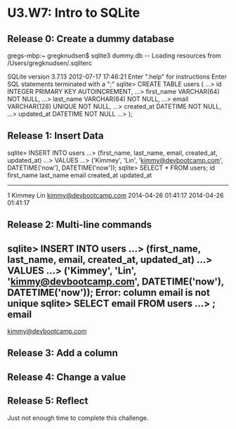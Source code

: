 # U3.W7: Intro to SQLite

## Release 0: Create a dummy database

gregs-mbp:~ gregknudsen$ sqlite3 dummy.db
-- Loading resources from /Users/gregknudsen/.sqliterc

SQLite version 3.7.13 2012-07-17 17:46:21
Enter ".help" for instructions
Enter SQL statements terminated with a ";"
sqlite> CREATE TABLE users (
   ...>   id INTEGER PRIMARY KEY AUTOINCREMENT,
   ...>   first_name VARCHAR(64) NOT NULL,
   ...>   last_name  VARCHAR(64) NOT NULL,
   ...>   email VARCHAR(128) UNIQUE NOT NULL,
   ...>   created_at DATETIME NOT NULL,
   ...>   updated_at DATETIME NOT NULL
   ...> );
   
## Release 1: Insert Data 
sqlite> INSERT INTO users
   ...> (first_name, last_name, email, created_at, updated_at)
   ...> VALUES
   ...> ('Kimmey', 'Lin', 'kimmy@devbootcamp.com', DATETIME('now'), DATETIME('now'));
sqlite> SELECT * FROM users;
id          first_name  last_name   email                  created_at           updated_at         
----------  ----------  ----------  ---------------------  -------------------  -------------------
1           Kimmey      Lin         kimmy@devbootcamp.com  2014-04-26 01:41:17  2014-04-26 01:41:17

## Release 2: Multi-line commands
sqlite> INSERT INTO users
   ...> (first_name, last_name, email, created_at, updated_at)
   ...> VALUES
   ...> ('Kimmey', 'Lin', 'kimmy@devbootcamp.com', DATETIME('now'), DATETIME('now'));
Error: column email is not unique
sqlite> SELECT email FROM users
   ...> ;
email                
---------------------
kimmy@devbootcamp.com

## Release 3: Add a column


## Release 4: Change a value
<!-- paste your terminal output here -->

## Release 5: Reflect
<!-- Add your reflection here -->
Just not enough time to complete this challenge.
